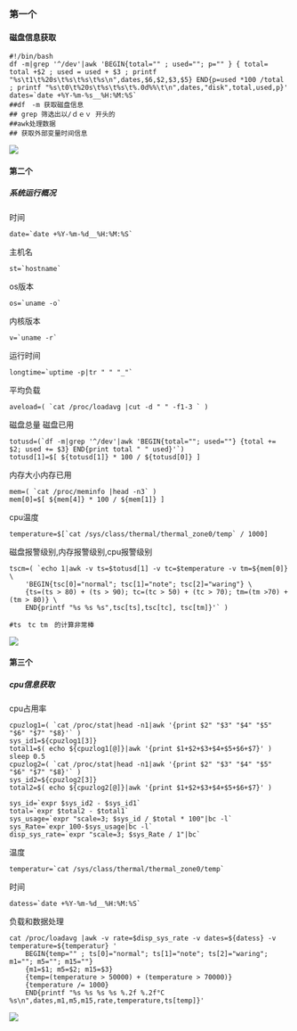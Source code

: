 ### 第一个

#### 磁盘信息获取

````shell
#!/bin/bash
df -m|grep '^/dev'|awk 'BEGIN{total="" ; used=""; p="" } { total= total +$2 ; used = used + $3 ; printf "%s\t1\t%20s\t%s\t%s\t%s\n",dates,$6,$2,$3,$5} END{p=used *100 /total ; printf "%s\t0\t%20s\t%s\t%s\t%.0d%%\t\n",dates,"disk",total,used,p}' dates=`date +%Y-%m-%s__%H:%M:%S`
##df　-m 获取磁盘信息
## grep 筛选出以/ｄｅｖ 开头的
##awk处理数据
## 获取外部变量时间信息

````

![](/home/tesla/Pictures/jietu/20180828122710.png)

#### 第二个

##### 系统运行概况

时间

````shell
date=`date +%Y-%m-%d__%H:%M:%S`
````



主机名

````shell
st=`hostname`
````



os版本

````shell
os=`uname -o`
````

内核版本

````shell
v=`uname -r`
````

运行时间

````shell
longtime=`uptime -p|tr " " "_"`
````

平均负载

````shell
aveload=( `cat /proc/loadavg |cut -d " " -f1-3 ` )
````

磁盘总量 磁盘已用

````shell
totusd=(`df -m|grep '^/dev'|awk 'BEGIN{total=""; used=""} {total += $2; used += $3} END{print total " " used}'`)
totusd[1]=$[ ${totusd[1]} * 100 / ${totusd[0]} ]

````



内存大小内存已用

````shell
mem=( `cat /proc/meminfo |head -n3` )
mem[0]=$[ ${mem[4]} * 100 / ${mem[1]} ]
````



cpu温度

````shell
temperature=$[`cat /sys/class/thermal/thermal_zone0/temp` / 1000]
````



磁盘报警级别,内存报警级别,cpu报警级别

````shell
tscm=( `echo 1|awk -v ts=$totusd[1] -v tc=$temperature -v tm=${mem[0]} \
    'BEGIN{tsc[0]="normal"; tsc[1]="note"; tsc[2]="waring"} \
    {ts=(ts > 80) + (ts > 90); tc=(tc > 50) + (tc > 70); tm=(tm >70) + (tm > 80)} \
    END{printf "%s %s %s",tsc[ts],tsc[tc], tsc[tm]}'` )

#ts　tc tm　的计算非常棒
````

![](/home/tesla/Pictures/jietu/20180828125027.png)

#### 第三个

##### cpu信息获取

cpu占用率

````shell
cpuzlog1=( `cat /proc/stat|head -n1|awk '{print $2" "$3" "$4" "$5" "$6" "$7" "$8}'` )
sys_id1=${cpuzlog1[3]}
total1=$( echo ${cpuzlog1[@]}|awk '{print $1+$2+$3+$4+$5+$6+$7}' )
sleep 0.5
cpuzlog2=( `cat /proc/stat|head -n1|awk '{print $2" "$3" "$4" "$5" "$6" "$7" "$8}'` )
sys_id2=${cpuzlog2[3]}
total2=$( echo ${cpuzlog2[@]}|awk '{print $1+$2+$3+$4+$5+$6+$7}' )

sys_id=`expr $sys_id2 - $sys_id1`
total=`expr $total2 - $total1`
sys_usage=`expr "scale=3; $sys_id / $total * 100"|bc -l`
sys_Rate=`expr 100-$sys_usage|bc -l`
disp_sys_rate=`expr "scale=3; $sys_Rate / 1"|bc`
````

温度

````shell
temperatur=`cat /sys/class/thermal/thermal_zone0/temp`
````



时间

````shell
datess=`date +%Y-%m-%d__%H:%M:%S`
````

负载和数据处理

````shell
cat /proc/loadavg |awk -v rate=$disp_sys_rate -v dates=${datess} -v temperature=${temperatur} '
    BEGIN{temp="" ; ts[0]="normal"; ts[1]="note"; ts[2]="waring"; m1=""; m5=""; m15=""}
    {m1=$1; m5=$2; m15=$3}
    {temp=(temperature > 50000) + (temperature > 70000)}
    {temperature /= 1000}
    END{printf "%s %s %s %s %.2f %.2f°C %s\n",dates,m1,m5,m15,rate,temperature,ts[temp]}'
````

![](/home/tesla/Pictures/jietu/20180828130417.png)